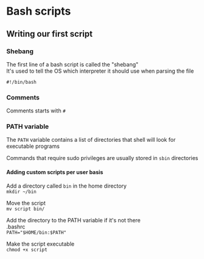 # Bash scripts

## Writing our first script

### Shebang

The first line of a bash script is called the "shebang"  
It's used to tell the OS which interpreter it should use when parsing the file

`#!/bin/bash`

### Comments

Comments starts with `#`

### PATH variable

The `PATH` variable contains a list of directories that shell will look for executable programs  

Commands that require sudo privileges are usually stored in `sbin` directories

#### Adding custom scripts per user basis

Add a directory called `bin` in the home directory  
`mkdir ~/bin`

Move the script  
`mv script bin/`

Add the directory to the PATH variable if it's not there  
.bashrc  
`PATH="$HOME/bin:$PATH"`

Make the script executable  
`chmod +x script`

